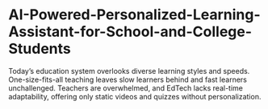 # AI-Powered-Personalized-Learning-Assistant-for-School-and-College-Students
Today’s education system overlooks diverse learning styles and speeds. One-size-fits-all teaching leaves slow learners behind and fast learners unchallenged. Teachers are overwhelmed, and EdTech lacks real-time adaptability, offering only static videos and quizzes without personalization. 
